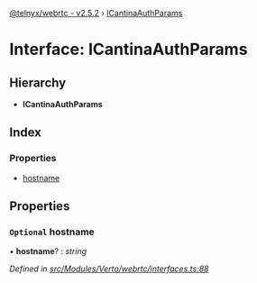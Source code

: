 [@telnyx/webrtc - v2.5.2](../README.md) › [ICantinaAuthParams](icantinaauthparams.md)

# Interface: ICantinaAuthParams

## Hierarchy

* **ICantinaAuthParams**

## Index

### Properties

* [hostname](icantinaauthparams.md#optional-hostname)

## Properties

### `Optional` hostname

• **hostname**? : *string*

*Defined in [src/Modules/Verto/webrtc/interfaces.ts:88](https://github.com/team-telnyx/webrtc/blob/main/packages/js/src/Modules/Verto/webrtc/interfaces.ts#L88)*
